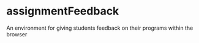 # assignmentFeedback
An environment for giving students feedback on their programs within the browser

